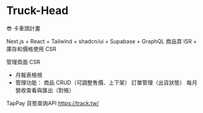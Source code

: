 # Truck-Head
😎 卡車頭計畫


Next.js + React + Tailwind + shadcn/ui  + Supabase + GraphQL
商品頁 ISR + 庫存和價格使用 CSR 


管理頁面 CSR 
   + 月報表檢視
   + 管理功能：
          商品 CRUD（可調整售價、上下架）
          訂單管理（出貨狀態）
          每月營收查看與匯出（對帳）

TapPay
貨態查詢API
https://track.tw/